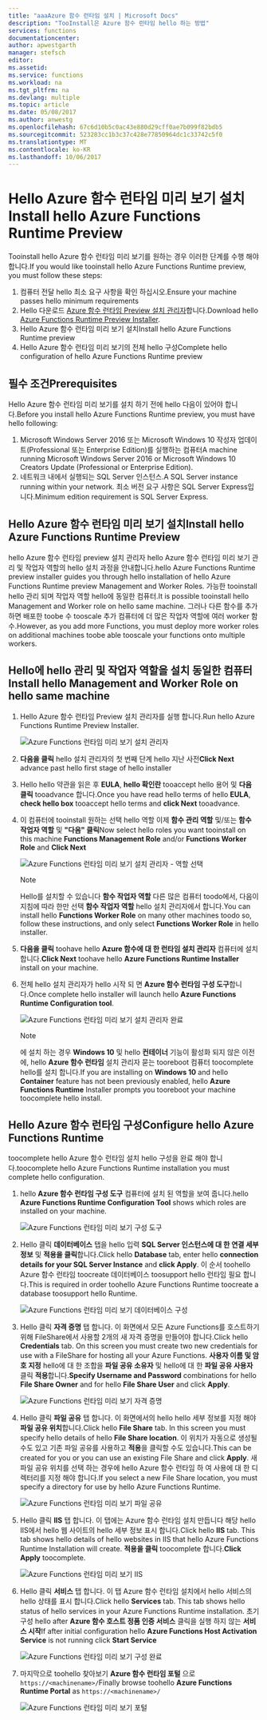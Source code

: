 ```yaml
---
title: "aaaAzure 함수 런타임 설치 | Microsoft Docs"
description: "TooInstall은 Azure 함수 런타임 hello 하는 방법"
services: functions
documentationcenter: 
author: apwestgarth
manager: stefsch
editor: 
ms.assetid: 
ms.service: functions
ms.workload: na
ms.tgt_pltfrm: na
ms.devlang: multiple
ms.topic: article
ms.date: 05/08/2017
ms.author: anwestg
ms.openlocfilehash: 67c6d10b5c0ac43e880d29cff0ae7b099f82bdb5
ms.sourcegitcommit: 523283cc1b3c37c428e77850964dc1c33742c5f0
ms.translationtype: MT
ms.contentlocale: ko-KR
ms.lasthandoff: 10/06/2017
---
```

# <a name="install-hello-azure-functions-runtime-preview"></a><span data-ttu-id="9bfdd-103">Hello Azure 함수 런타임 미리 보기 설치</span><span class="sxs-lookup"><span data-stu-id="9bfdd-103">Install hello Azure Functions Runtime Preview</span></span>

<span data-ttu-id="9bfdd-104">Tooinstall hello Azure 함수 런타임 미리 보기를 원하는 경우 이러한 단계를 수행 해야 합니다.</span><span class="sxs-lookup"><span data-stu-id="9bfdd-104">If you would like tooinstall hello Azure Functions Runtime preview, you must follow these steps:</span></span>

1. <span data-ttu-id="9bfdd-105">컴퓨터 전달 hello 최소 요구 사항을 확인 하십시오.</span><span class="sxs-lookup"><span data-stu-id="9bfdd-105">Ensure your machine passes hello minimum requirements</span></span>
1. <span data-ttu-id="9bfdd-106">Hello 다운로드 [Azure 함수 런타임 Preview 설치 관리자](https://aka.ms/azafr)합니다.</span><span class="sxs-lookup"><span data-stu-id="9bfdd-106">Download hello [Azure Functions Runtime Preview Installer](https://aka.ms/azafr).</span></span> 
1. <span data-ttu-id="9bfdd-107">Hello Azure 함수 런타임 미리 보기 설치</span><span class="sxs-lookup"><span data-stu-id="9bfdd-107">Install hello Azure Functions Runtime preview</span></span>
1. <span data-ttu-id="9bfdd-108">Hello Azure 함수 런타임 미리 보기의 전체 hello 구성</span><span class="sxs-lookup"><span data-stu-id="9bfdd-108">Complete hello configuration of hello Azure Functions Runtime preview</span></span>

## <a name="prerequisites"></a><span data-ttu-id="9bfdd-109">필수 조건</span><span class="sxs-lookup"><span data-stu-id="9bfdd-109">Prerequisites</span></span>

<span data-ttu-id="9bfdd-110">Hello Azure 함수 런타임 미리 보기를 설치 하기 전에 hello 다음이 있어야 합니다.</span><span class="sxs-lookup"><span data-stu-id="9bfdd-110">Before you install hello Azure Functions Runtime preview, you must have hello following:</span></span>

1. <span data-ttu-id="9bfdd-111">Microsoft Windows Server 2016 또는 Microsoft Windows 10 작성자 업데이트(Professional 또는 Enterprise Edition)를 실행하는 컴퓨터</span><span class="sxs-lookup"><span data-stu-id="9bfdd-111">A machine running Microsoft Windows Server 2016 or Microsoft Windows 10 Creators Update (Professional or Enterprise Edition).</span></span>
1. <span data-ttu-id="9bfdd-112">네트워크 내에서 실행되는 SQL Server 인스턴스.</span><span class="sxs-lookup"><span data-stu-id="9bfdd-112">A SQL Server instance running within your network.</span></span>  <span data-ttu-id="9bfdd-113">최소 버전 요구 사항은 SQL Server Express입니다.</span><span class="sxs-lookup"><span data-stu-id="9bfdd-113">Minimum edition requirement is SQL Server Express.</span></span>

## <a name="install-hello-azure-functions-runtime-preview"></a><span data-ttu-id="9bfdd-114">Hello Azure 함수 런타임 미리 보기 설치</span><span class="sxs-lookup"><span data-stu-id="9bfdd-114">Install hello Azure Functions Runtime Preview</span></span>

<span data-ttu-id="9bfdd-115">hello Azure 함수 런타임 preview 설치 관리자 hello Azure 함수 런타임 미리 보기 관리 및 작업자 역할의 hello 설치 과정을 안내합니다.</span><span class="sxs-lookup"><span data-stu-id="9bfdd-115">hello Azure Functions Runtime preview installer guides you through hello installation of hello Azure Functions Runtime preview Management and Worker Roles.</span></span>  <span data-ttu-id="9bfdd-116">가능한 tooinstall hello 관리 되며 작업자 역할 hello에 동일한 컴퓨터.</span><span class="sxs-lookup"><span data-stu-id="9bfdd-116">It is possible tooinstall hello Management and Worker role on hello same machine.</span></span>  <span data-ttu-id="9bfdd-117">그러나 다른 함수를 추가 하면 배포한 toobe 수 tooscale 추가 컴퓨터에 더 많은 작업자 역할에 여러 worker 함수.</span><span class="sxs-lookup"><span data-stu-id="9bfdd-117">However, as you add more Functions, you must deploy more worker roles on additional machines toobe able tooscale your functions onto multiple workers.</span></span>

## <a name="install-hello-management-and-worker-role-on-hello-same-machine"></a><span data-ttu-id="9bfdd-118">Hello에 hello 관리 및 작업자 역할을 설치 동일한 컴퓨터</span><span class="sxs-lookup"><span data-stu-id="9bfdd-118">Install hello Management and Worker Role on hello same machine</span></span>

1. <span data-ttu-id="9bfdd-119">Hello Azure 함수 런타임 Preview 설치 관리자를 실행 합니다.</span><span class="sxs-lookup"><span data-stu-id="9bfdd-119">Run hello Azure Functions Runtime Preview Installer.</span></span>

    ![Azure Functions 런타임 미리 보기 설치 관리자][1]

1. <span data-ttu-id="9bfdd-121">**다음을 클릭** hello 설치 관리자의 첫 번째 단계 hello 지난 사전</span><span class="sxs-lookup"><span data-stu-id="9bfdd-121">**Click Next** advance past hello first stage of hello installer</span></span>
1. <span data-ttu-id="9bfdd-122">Hello hello 약관을 읽은 후 **EULA**, **hello 확인란** tooaccept hello 용어 및 **다음 클릭** tooadvance 합니다.</span><span class="sxs-lookup"><span data-stu-id="9bfdd-122">Once you have read hello terms of hello **EULA**, **check hello box** tooaccept hello terms and **click Next** tooadvance.</span></span>
1. <span data-ttu-id="9bfdd-123">이 컴퓨터에 tooinstall 원하는 선택 hello 역할 이제 **함수 관리 역할** 및/또는 **함수 작업자 역할** 및 **"다음" 클릭**</span><span class="sxs-lookup"><span data-stu-id="9bfdd-123">Now select hello roles you want tooinstall on this machine **Functions Management Role** and/or **Functions Worker Role** and **Click Next**</span></span>

    ![Azure Functions 런타임 미리 보기 설치 관리자 - 역할 선택][3]

    > [!NOTE]
    > <span data-ttu-id="9bfdd-125">Hello를 설치할 수 있습니다 **함수 작업자 역할** 다른 많은 컴퓨터 toodo에서, 다음이 지침에 따라 한만 선택 **함수 작업자 역할** hello 설치 관리자에서 합니다.</span><span class="sxs-lookup"><span data-stu-id="9bfdd-125">You can install hello **Functions Worker Role** on many other machines toodo so, follow these instructions, and only select **Functions Worker Role** in hello installer.</span></span>

1. <span data-ttu-id="9bfdd-126">**다음을 클릭** toohave hello **Azure 함수에 대 한 런타임 설치 관리자** 컴퓨터에 설치 합니다.</span><span class="sxs-lookup"><span data-stu-id="9bfdd-126">**Click Next** toohave hello **Azure Functions Runtime Installer** install on your machine.</span></span>
1. <span data-ttu-id="9bfdd-127">전체 hello 설치 관리자가 hello 시작 되 면 **Azure 함수 런타임 구성 도구**합니다.</span><span class="sxs-lookup"><span data-stu-id="9bfdd-127">Once complete hello installer will launch hello **Azure Functions Runtime Configuration tool**.</span></span>

    ![Azure Functions 런타임 미리 보기 설치 관리자 완료][5]

    > [!NOTE]
    > <span data-ttu-id="9bfdd-129">에 설치 하는 경우 **Windows 10** 및 hello **컨테이너** 기능이 활성화 되지 않은 이전에, hello **Azure 함수 런타임** 설치 관리자 묻는 tooreboot 컴퓨터 toocomplete hello를 설치 합니다.</span><span class="sxs-lookup"><span data-stu-id="9bfdd-129">If you are installing on **Windows 10** and hello **Container** feature has not been previously enabled, hello **Azure Functions Runtime** Installer prompts you tooreboot your machine toocomplete hello install.</span></span>

## <a name="configure-hello-azure-functions-runtime"></a><span data-ttu-id="9bfdd-130">Hello Azure 함수 런타임 구성</span><span class="sxs-lookup"><span data-stu-id="9bfdd-130">Configure hello Azure Functions Runtime</span></span>

<span data-ttu-id="9bfdd-131">toocomplete hello Azure 함수 런타임 설치 hello 구성을 완료 해야 합니다.</span><span class="sxs-lookup"><span data-stu-id="9bfdd-131">toocomplete hello Azure Functions Runtime installation you must complete hello configuration.</span></span>

1. <span data-ttu-id="9bfdd-132">hello **Azure 함수 런타임 구성 도구** 컴퓨터에 설치 된 역할을 보여 줍니다.</span><span class="sxs-lookup"><span data-stu-id="9bfdd-132">hello **Azure Functions Runtime Configuration Tool** shows which roles are installed on your machine.</span></span>

    ![Azure Functions 런타임 미리 보기 구성 도구][6]

1. <span data-ttu-id="9bfdd-134">Hello 클릭 **데이터베이스** 탭을 hello 입력 **SQL Server 인스턴스에 대 한 연결 세부 정보** 및 **적용을 클릭**합니다.</span><span class="sxs-lookup"><span data-stu-id="9bfdd-134">Click hello **Database** tab, enter hello **connection details for your SQL Server Instance** and **click Apply**.</span></span>  <span data-ttu-id="9bfdd-135">이 순서 toohello Azure 함수 런타임 toocreate 데이터베이스 toosupport hello 런타임 필요 합니다.</span><span class="sxs-lookup"><span data-stu-id="9bfdd-135">This is required in order toohello Azure Functions Runtime toocreate a database toosupport hello Runtime.</span></span>
    
    ![Azure Functions 런타임 미리 보기 데이터베이스 구성][7]

1. <span data-ttu-id="9bfdd-137">Hello 클릭 **자격 증명** 탭 합니다.  이 화면에서 모든 Azure Functions를 호스트하기 위해 FileShare에서 사용할 2개의 새 자격 증명을 만들어야 합니다.</span><span class="sxs-lookup"><span data-stu-id="9bfdd-137">Click hello **Credentials** tab.  On this screen you must create two new credentials for use with a FileShare for hosting all your Azure Functions.</span></span>  <span data-ttu-id="9bfdd-138">**사용자 이름 및 암호 지정** hello에 대 한 조합을 **파일 공유 소유자** 및 hello에 대 한 **파일 공유 사용자** 클릭 **적용**합니다.</span><span class="sxs-lookup"><span data-stu-id="9bfdd-138">**Specify Username and Password** combinations for hello **File Share Owner** and for hello **File Share User** and click **Apply**.</span></span>

    ![Azure Functions 런타임 미리 보기 자격 증명][8]

1. <span data-ttu-id="9bfdd-140">Hello 클릭 **파일 공유** 탭 합니다.  이 화면에서의 hello hello 세부 정보를 지정 해야 **파일 공유 위치**합니다.</span><span class="sxs-lookup"><span data-stu-id="9bfdd-140">Click hello **File Share** tab.  In this screen you must specify hello details of hello **File Share location**.</span></span>  <span data-ttu-id="9bfdd-141">이 위치가 자동으로 생성될 수도 있고 기존 파일 공유를 사용하고 **적용**을 클릭할 수도 있습니다.</span><span class="sxs-lookup"><span data-stu-id="9bfdd-141">This can be created for you or you can use an existing File Share and click **Apply**.</span></span>  <span data-ttu-id="9bfdd-142">새 파일 공유 위치를 선택 하는 경우에 hello Azure 함수 런타임 하 여 사용에 대 한 디렉터리를 지정 해야 합니다.</span><span class="sxs-lookup"><span data-stu-id="9bfdd-142">If you select a new File Share location, you must specify a directory for use by hello Azure Functions Runtime.</span></span>
    
    ![Azure Functions 런타임 미리 보기 파일 공유][9]

1. <span data-ttu-id="9bfdd-144">Hello 클릭 **IIS** 탭 합니다.  이 탭에는 Azure 함수 런타임 설치 만듭니다 해당 hello IIS에서 hello 웹 사이트의 hello 세부 정보 표시 합니다.</span><span class="sxs-lookup"><span data-stu-id="9bfdd-144">Click hello **IIS** tab.  This tab shows hello details of hello websites in IIS that hello Azure Functions Runtime Installation will create.</span></span>  <span data-ttu-id="9bfdd-145">**적용을 클릭** toocomplete 합니다.</span><span class="sxs-lookup"><span data-stu-id="9bfdd-145">**Click Apply** toocomplete.</span></span>

    ![Azure Functions 런타임 미리 보기 IIS][10]

1. <span data-ttu-id="9bfdd-147">Hello 클릭 **서비스** 탭 합니다.  이 탭 Azure 함수 런타임 설치에서 hello 서비스의 hello 상태를 표시 합니다.</span><span class="sxs-lookup"><span data-stu-id="9bfdd-147">Click hello **Services** tab.  This tab shows hello status of hello services in your Azure Functions Runtime installation.</span></span>  <span data-ttu-id="9bfdd-148">초기 구성 hello after **Azure 함수 호스트 정품 인증 서비스** 클릭을 실행 하지 않는 **서비스 시작**</span><span class="sxs-lookup"><span data-stu-id="9bfdd-148">If after initial configuration hello **Azure Functions Host Activation Service** is not running click **Start Service**</span></span>

    ![Azure Functions 런타임 미리 보기 구성 완료][11]

1. <span data-ttu-id="9bfdd-150">마지막으로 toohello 찾아보기 **Azure 함수 런타임 포털** 으로`https://<machinename>/`</span><span class="sxs-lookup"><span data-stu-id="9bfdd-150">Finally browse toohello **Azure Functions Runtime Portal** as `https://<machinename>/`</span></span>

    ![Azure Functions 런타임 미리 보기 포털][12]


<!--Image references-->
[1]: ./media/functions-runtime-install/AzureFunctionsRuntime_Installer1.png
[2]: ./media/functions-runtime-install/AzureFunctionsRuntime_Installer2-EULA.png
[3]: ./media/functions-runtime-install/AzureFunctionsRuntime_Installer3-ChooseRoles.png
[4]: ./media/functions-runtime-install/AzureFunctionsRuntime_Installer4-Install.png
[5]: ./media/functions-runtime-install/AzureFunctionsRuntime_Installer5-InstallComplete.png
[6]: ./media/functions-runtime-install/AzureFunctionsRuntime_Configuration1.png
[7]: ./media/functions-runtime-install/AzureFunctionsRuntime_Configuration2_SQL.png
[8]: ./media/functions-runtime-install/AzureFunctionsRuntime_Configuration3_Credentials.png
[9]: ./media/functions-runtime-install/AzureFunctionsRuntime_Configuration4_Fileshare.png
[10]: ./media/functions-runtime-install/AzureFunctionsRuntime_Configuration5_IIS.png
[11]: ./media/functions-runtime-install/AzureFunctionsRuntime_Configuration6_Services.png
[12]: ./media/functions-runtime-install/AzureFunctionsRuntime_Portal.png